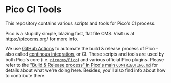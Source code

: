 Pico CI Tools
=============

This repository contains various scripts and tools for Pico's CI process.

Pico is a stupidly simple, blazing fast, flat file CMS. Visit us at https://picocms.org/ for more info.

We use [GitHub Actions](https://github.com/features/actions) to automate the build & release process of Pico - also called [continous integration](https://en.wikipedia.org/wiki/Continuous_integration), or CI. These scripts and tools are used by both Pico's core (i.e. [`picocms/Pico`](https://github.com/picocms/Pico)) and various official Pico plugins. Please refer to the ["Build & Release process" in Pico's main `CONTRIBUTING.md`](https://github.com/picocms/Pico/blob/master/CONTRIBUTING.md) for details about what we're doing here. Besides, you'll also find info about how to contribute there.
